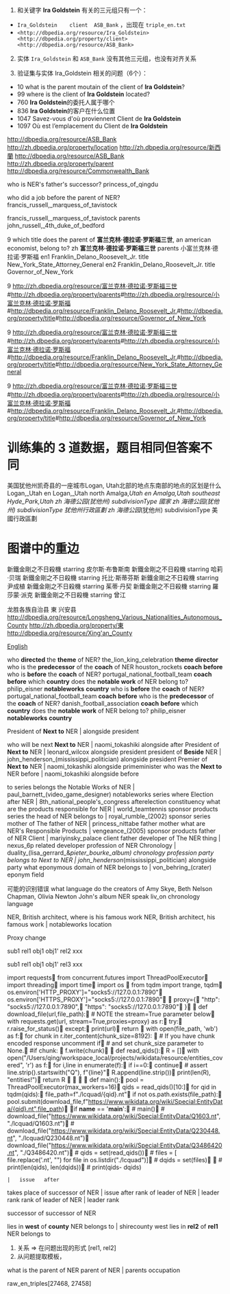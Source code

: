 1. 和关键字 **Ira Goldstein** 有关的三元组只有一个：
- `Ira_Goldstein	client	ASB_Bank` ，出现在 `triple_en.txt`
- `<http://dbpedia.org/resource/Ira_Goldstein> <http://dbpedia.org/property/client> <http://dbpedia.org/resource/ASB_Bank>`

2. 实体 `Ira_Goldstein` 和 `ASB_Bank` 没有其他三元组，也没有对齐关系

3. 验证集与实体 Ira_Goldstein 相关的问题（6个）：

- 10	what is the parent moutain of the client of **Ira Goldstein**?
- 99	where is the client of **Ira Goldstein** located?
- 760	**Ira Goldstein**的委托人属于哪个
- 836	**Ira Goldstein**的客户在什么位置
- 1047	Savez-vous d'où proviennent Client de **Ira Goldstein**
- 1097	Où est l’emplacement du Client de **Ira Goldstein**

<http://dbpedia.org/resource/ASB_Bank> <http://zh.dbpedia.org/property/location> <http://zh.dbpedia.org/resource/新西蘭>
<http://dbpedia.org/resource/ASB_Bank> <http://zh.dbpedia.org/property/parent> <http://dbpedia.org/resource/Commonwealth_Bank>


who is NER's father's successor?	princess_of_qingdu

who did a job before the parent of NER?	francis_russell,_marquess_of_tavistock

francis_russell,_marquess_of_tavistock	parents	john_russell,_4th_duke_of_bedford


9   which title does the parent of **富兰克林·德拉诺·罗斯福三世**, an american economist, belong to?
zh  **富兰克林·德拉诺·罗斯福三世**	parents	小富兰克林·德拉诺·罗斯福
en1  Franklin_Delano_Roosevelt_Jr.	title	New_York_State_Attorney_General
en2  Franklin_Delano_Roosevelt_Jr.	title	Governor_of_New_York

9	<http://zh.dbpedia.org/resource/富兰克林·德拉诺·罗斯福三世>#<http://zh.dbpedia.org/property/parents>#<http://zh.dbpedia.org/resource/小富兰克林·德拉诺·罗斯福>#<http://dbpedia.org/resource/Franklin_Delano_Roosevelt_Jr.>#<http://dbpedia.org/property/title>#<http://dbpedia.org/resource/Governor_of_New_York>

9	<http://zh.dbpedia.org/resource/富兰克林·德拉诺·罗斯福三世>#<http://zh.dbpedia.org/property/parents>#<http://zh.dbpedia.org/resource/小富兰克林·德拉诺·罗斯福>#<http://dbpedia.org/resource/Franklin_Delano_Roosevelt_Jr.>#<http://dbpedia.org/property/title>#<http://dbpedia.org/resource/New_York_State_Attorney_General>

9	<http://zh.dbpedia.org/resource/富兰克林·德拉诺·罗斯福三世>#<http://zh.dbpedia.org/property/parents>#<http://zh.dbpedia.org/resource/小富兰克林·德拉诺·罗斯福>#<http://dbpedia.org/resource/Franklin_Delano_Roosevelt_Jr.>#<http://dbpedia.org/property/title>#<http://dbpedia.org/resource/Governor_of_New_York>

# 训练集的 3 道数据，题目相同但答案不同
美国犹他州凯奇县的一座城市Logan, Utah北部的地点东南部的地点的区划是什么	Logan,_Utah
en	Logan,_Utah	north	Amalga,_Utah
en	Amalga,_Utah	southeast	Hyde_Park,_Utah
zh	海德公园_(犹他州)	subdivisionType	國家
zh	海德公园_(犹他州)	subdivisionType	犹他州行政區劃
zh	海德公园_(犹他州)	subdivisionType	美國行政區劃

# 图谱中的重边
新鐵金剛之不日殺機	starring	皮尔斯·布鲁斯南
新鐵金剛之不日殺機	starring	哈莉·贝瑞
新鐵金剛之不日殺機	starring	托比·斯蒂芬斯
新鐵金剛之不日殺機	starring	尹成植
新鐵金剛之不日殺機	starring	茱蒂·丹契
新鐵金剛之不日殺機	starring	羅莎蒙·派克
新鐵金剛之不日殺機	starring	曾江

龙胜各族自治县	東	兴安县
<http://dbpedia.org/resource/Longsheng_Various_Nationalities_Autonomous_County> <http://zh.dbpedia.org/property/東> <http://dbpedia.org/resource/Xing'an_County>

<a href="https://en.wikipedia.org/wiki/Longsheng_Various_Nationalities_Autonomous_County" title="Longsheng Various Nationalities Autonomous County – 英文" lang="en" hreflang="en" class="interlanguage-link-target"><span>English</span></a>

who **directed** the **theme** of NER?	the_lion_king_celebration	**theme**	**director**
who is the **predecessor** of the **coach** of NER	houston_rockets	**coach**	**before**
who is **before** the **coach** of NER?	portugal_national_football_team	**coach**	**before**
which **country** does the **notable work** of NER belong to?	philip_eisner	**notableworks**	**country**
who is **before** the **coach** of NER?	portugal_national_football_team	**coach**	**before**
who is the **predecessor** of the **coach** of NER?	danish_football_association	**coach**	**before**
which **country** does the **notable work** of NER belong to?	philip_eisner	**notableworks**	**country**


President of **Next to** NER	|	alongside	president

who will be next **Next to** NER	|	naomi_tokashiki	alongside	after
President of **Next to** NER	|	leonard_wilcox	alongside	president
president of **Beside** NER	|	john_henderson_(mississippi_politician)	alongside	president
Premier of **Next to** NER	|	naomi_tokashiki	alongside	primeminister
who was the **Next to** NER before	|	naomi_tokashiki	alongside	before


to  series belongs the Notable Works of NER	|	paul_barnett_(video_game_designer)	notableworks	series
where Election after NER	|	8th_national_people's_congress	afterelection	constituency
what are the products responsible for NER	|	world_teamtennis	sponsor	products
series the head of NER belongs to	|	royal_rumble_(2002)	sponsor	series
mother of The father of NER	|	princess_nittabe	father	mother
what are NER's Responsible Products	|	vengeance_(2005)	sponsor	products
father of NER Client	|	mariyinsky_palace	client	father
developer of The NER thing	|	nexus_6p	related	developer
profession of NER Chronology	|	duality_(lisa_gerrard_&_pieter_bourke_album)	chronology	profession
party belongs to Next to NER	|	john_henderson_(mississippi_politician)	alongside	party
what eponymous domain of NER belongs to	|	von_behring_(crater)	eponym	field


可能的识别错误
what language do the creators of Amy Skye, Beth Nelson Chapman, Olivia Newton John's album NER speak	liv_on	chronology	language

NER, British architect, where is his famous work
NER, British architect, his famous work	|	notableworks	location

Proxy change

sub1 rel1 obj1
obj1' rel2 xxx

sub1 rel1 obj1
obj1' rel3 xxx

import requests
from concurrent.futures import ThreadPoolExecutor
import threading
import time
import os 
from tqdm import trange, tqdm
os.environ['HTTP_PROXY']="socks5://127.0.0.1:7890"
os.environ['HTTPS_PROXY']="socks5://127.0.0.1:7890"

proxy={
  "http": "socks5://127.0.0.1:7890",
  "https": "socks5://127.0.0.1:7890"
}

def download_file(url,file_path):
    # NOTE the stream=True parameter below
    with requests.get(url, stream=True,proxies=proxy) as r:
        try:
            r.raise_for_status()
        except:
            print(url)
            return 
        with open(file_path, 'wb') as f:
            for chunk in r.iter_content(chunk_size=8192): 
                # If you have chunk encoded response uncomment if
                # and set chunk_size parameter to None.
                #if chunk: 
                f.write(chunk)

def read_qids():
    R = []
    with open("/Users/qing/workspace_local/projects/wikidata/resource/entities_covered", 'r') as f:
        for i,line in enumerate(f):
            if i==0:
                continue
            # assert line.strip().startswith("Q"), f"{line}"
            R.append(line.strip())
    print(len(R), "entities!")
    return R 



def main():
    pool = ThreadPoolExecutor(max_workers=16)
    qids = read_qids()[10:]
    for qid in tqdm(qids):
        file_path=f"./lcquad/{qid}.nt"
        if not os.path.exists(file_path):
            pool.submit(download_file,f"https://www.wikidata.org/wiki/Special:EntityData/{qid}.nt",file_path)

if __name__ == '__main__':
    # main()
    # download_file("https://www.wikidata.org/wiki/Special:EntityData/Q1603.nt", "./lcquad/Q1603.nt")
    # download_file("https://www.wikidata.org/wiki/Special:EntityData/Q230448.nt", "./lcquad/Q230448.nt")
    download_file("https://www.wikidata.org/wiki/Special:EntityData/Q3486420.nt", "./Q3486420.nt")
    # qids = set(read_qids())
    # files = [ file.replace('.nt', "") for file in os.listdir("./lcquad")]
    # dqids = set(files)

    # print(len(qids), len(dqids))
    # print(qids- dqids)


	|	issue	after
takes place of successor of NER	|	issue	after
rank of leader of NER	|	leader	rank
rank of leader of NER	|	leader	rank

successor of successor of NER

lies in **west** of **county** NER belongs to	|	shirecounty	west
lies in **rel2** of **rel1** NER belongs to

1. 关系 => 在问题出现的形式 [rel1, rel2]
2. 从问题提取模板，


what is the parent of NER
parent of NER	|	parents	occupation


raw_en_triples[27468, 27458]